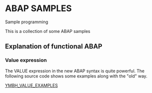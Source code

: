 # ABAP SAMPLES
 Sample programming

This is a collection of some ABAP samples


## Explanation of functional ABAP
### Value expression
The VALUE expression in the new ABAP syntax is quite powerful. The following source code shows some examples along with the "old" way.

[YMBH_VALUE_EXAMPLES](/src/ymbh_value_examples.prog.abap)
